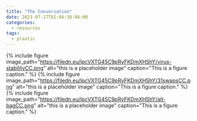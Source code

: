 ```yaml
---
title: "The Conversation"
date: 2021-07-17T01:04:30-04:00
categories:
  - resources
tags:
  - plastic
---
```


{% include figure image_path="https://filedn.eu/lpcVXTG45C9pRyFKDmXHShY/virus-stabilityCC.png" alt="this is a placeholder image" caption="This is a figure caption." %}
{% include figure image_path="https://filedn.eu/lpcVXTG45C9pRyFKDmXHShY/31swapsCC.png" alt="this is a placeholder image" caption="This is a figure caption." %}
{% include figure image_path="https://filedn.eu/lpcVXTG45C9pRyFKDmXHShY/alt-bagCC.png" alt="this is a placeholder image" caption="This is a figure caption." %}
